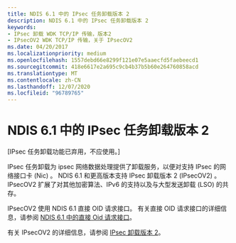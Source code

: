 ```yaml
---
title: NDIS 6.1 中的 IPsec 任务卸载版本 2
description: NDIS 6.1 中的 IPsec 任务卸载版本 2
keywords:
- IPsec 卸载 WDK TCP/IP 传输，版本2
- IPsecOV2 WDK TCP/IP 传输，关于 IPsecOV2
ms.date: 04/20/2017
ms.localizationpriority: medium
ms.openlocfilehash: 1557debd66e8299f121e07e5aaecfd5faebeecd1
ms.sourcegitcommit: 418e6617e2a695c9cb4b37b5b60e264760858acd
ms.translationtype: MT
ms.contentlocale: zh-CN
ms.lasthandoff: 12/07/2020
ms.locfileid: "96789765"
---
```

# <a name="ipsec-task-offload-version-2-in-ndis-61"></a>NDIS 6.1 中的 IPsec 任务卸载版本 2

\[IPsec 任务卸载功能已弃用，不应使用。\]




IPsec 任务卸载为 ipsec 网络数据处理提供了卸载服务，以便对支持 IPsec 的网络接口卡 (Nic) 。 NDIS 6.1 和更高版本支持 IPsec 卸载版本 2 (IPsecOV2) 。 IPsecOV2 扩展了对其他加密算法、IPv6 的支持以及与大型发送卸载 (LSO) 的共存。

IPsecOV2 使用 NDIS 6.1 直接 OID 请求接口。 有关直接 OID 请求接口的详细信息，请参阅 [NDIS 6.1 中的直接 Oid 请求接口](direct-oid-request-interface-in-ndis-6-1.md)。

有关 IPsecOV2 的详细信息，请参阅 [IPsec 卸载版本 2](./introduction-to-ipsec-offload-version-2.md)。

 


